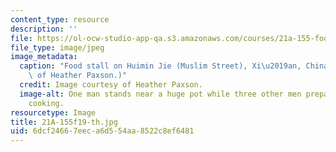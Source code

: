 ```yaml
---
content_type: resource
description: ''
file: https://ol-ocw-studio-app-qa.s3.amazonaws.com/courses/21a-155-food-culture-politics-fall-2019/6dcf24667eeca6d554aa8522c8ef6481_21A-155f19-th.jpg
file_type: image/jpeg
image_metadata:
  caption: "Food stall on Huimin Jie (Muslim Street), Xi\u2019an, China. (Image courtesy\
    \ of Heather Paxson.)"
  credit: Image courtesy of Heather Paxson.
  image-alt: One man stands near a huge pot while three other men prepare food for
    cooking.
resourcetype: Image
title: 21A-155f19-th.jpg
uid: 6dcf2466-7eec-a6d5-54aa-8522c8ef6481
---
```

